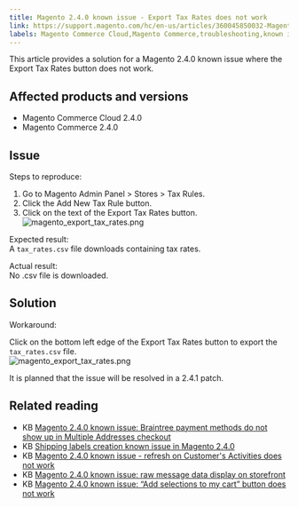 ```yaml
---
title: Magento 2.4.0 known issue - Export Tax Rates does not work 
link: https://support.magento.com/hc/en-us/articles/360045850032-Magento-2-4-0-known-issue-Export-Tax-Rates-does-not-work-
labels: Magento Commerce Cloud,Magento Commerce,troubleshooting,known issues,button,export tax rates,2.4.0
---
```


This article provides a solution for a Magento 2.4.0 known issue where the Export Tax Rates button does not work. 

## Affected products and versions

* Magento Commerce Cloud 2.4.0 
* Magento Commerce 2.4.0

## Issue

 Steps to reproduce:

1. Go to Magento Admin Panel > Stores > Tax Rules.
1. Click the Add New Tax Rule button.
1. Click on the text of the Export Tax Rates button.  
     ![magento_export_tax_rates.png](https://support.magento.com/hc/article_attachments/360061961892/mceclip0.png)

Expected result:  
 A `` tax_rates.csv `` file downloads containing tax rates.

Actual result:  
 No .csv file is downloaded.

## Solution

Workaround:

Click on the bottom left edge of the Export Tax Rates button to export the `` tax_rates.csv `` file.  
 ![magento_export_tax_rates.png](https://support.magento.com/hc/article_attachments/360062108811/mceclip1.png)

It is planned that the issue will be resolved in a 2.4.1 patch.

## Related reading

<ul><li>KB <a href="https://support.magento.com/hc/en-us/articles/360046354992-Magento-2-4-0-known-issue-Braintree-payment-methods-do-not-show-up-in-Multiple-Addresses-checkout">Magento 2.4.0 known issue: Braintree payment methods do not show up in Multiple Addresses checkout</a>
</li><li>KB <a href="https://support.magento.com/hc/en-us/articles/360046750171-Shipping-labels-creation-known-issue-in-Magento-2-4-0">Shipping labels creation known issue in Magento 2.4.0</a>
</li><li>KB <a href="https://support.magento.com/hc/en-us/articles/360046091332-Magento-2-4-0-known-issue-refresh-on-Customer-s-Activities-does-not-work">Magento 2.4.0 known issue - refresh on Customer's Activities does not work</a>
</li><li>KB <a href="https://support.magento.com/hc/en-us/articles/360045804332">Magento 2.4.0 known issue: raw message data display on storefront</a>
</li><li>KB <a href="https://support.magento.com/hc/en-us/articles/360045838312-Magento-2-4-0-known-issue-Add-selections-to-my-cart-button-does-not-work">Magento 2.4.0 known issue: “Add selections to my cart” button does not work</a>
<div> </div>
</li></ul>